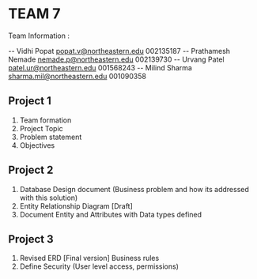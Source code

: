 # TEAM 7 
Team Information :

-- Vidhi Popat
   popat.v@northeastern.edu
   002135187
-- Prathamesh Nemade
   nemade.p@northeastern.edu
   002139730
-- Urvang Patel
   patel.ur@northeastern.edu
   001568243
-- Milind Sharma
   sharma.mil@northeastern.edu
   001090358

## Project 1
1. Team formation
2. Project Topic
3. Problem statement
4. Objectives

## Project 2
1. Database Design document (Business problem and how its addressed with this solution)
2. Entity Relationship Diagram [Draft]
3. Document Entity and Attributes with Data types defined

## Project 3
1. Revised ERD [Final version] Business rules
2. Define Security (User level access, permissions)
